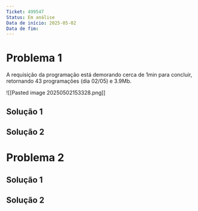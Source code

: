 ```yaml
---
Ticket: 499547
Status: Em análise
Data de início: 2025-05-02
Data de fim:
---
```

# Problema 1
 A requisição da programação está demorando cerca de 1min para concluir, retornando 43 programações (dia 02/05) e 3.9Mb.
 
![[Pasted image 20250502153328.png]]

## Solução 1



## Solução 2




# Problema 2



## Solução 1



## Solução 2




